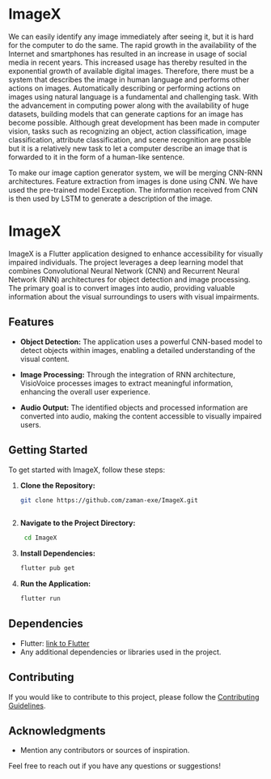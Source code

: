 # ImageX
We can easily identify any image immediately after seeing it, but it is hard for the computer to do the same. The rapid growth in the availability of the Internet and smartphones has resulted in an increase in usage of social media in recent years. This increased usage has thereby resulted in the exponential growth of available digital images. Therefore, there must be a system that describes the image in human language and performs other actions on images. 
Automatically describing or performing actions on images using natural language is a fundamental and challenging task. With the advancement in computing power along with the availability of huge datasets, building models that can generate captions for an image has become possible. Although great development has been made in computer vision, tasks such as recognizing an object, action classification, image classification, attribute classification, and scene recognition are possible but it is a relatively new task to let a computer describe an image that is forwarded to it in the form of a human-like sentence.

To make our image caption generator system, we will be merging CNN-RNN architectures. Feature extraction from images is done using CNN. We have used the pre-trained model Exception. The information received from CNN is then used by LSTM to generate a description of the image.

# ImageX

ImageX is a Flutter application designed to enhance accessibility for visually impaired individuals. The project leverages a deep learning model that combines Convolutional Neural Network (CNN) and Recurrent Neural Network (RNN) architectures for object detection and image processing. The primary goal is to convert images into audio, providing valuable information about the visual surroundings to users with visual impairments.

## Features

- **Object Detection:** The application uses a powerful CNN-based model to detect objects within images, enabling a detailed understanding of the visual content.

- **Image Processing:** Through the integration of RNN architecture, VisioVoice processes images to extract meaningful information, enhancing the overall user experience.

- **Audio Output:** The identified objects and processed information are converted into audio, making the content accessible to visually impaired users.

## Getting Started

To get started with ImageX, follow these steps:

1. **Clone the Repository:**
   ```bash
   git clone https://github.com/zaman-exe/ImageX.git
  

3. **Navigate to the Project Directory:**
   ```bash
    cd ImageX

5. **Install Dependencies:**
   ```bash
   flutter pub get

7. **Run the Application:**
    ```bash
   flutter run

## Dependencies

- Flutter: [link to Flutter](https://flutter.dev/)
- Any additional dependencies or libraries used in the project.

## Contributing

If you would like to contribute to this project, please follow the [Contributing Guidelines](CONTRIBUTING.md).

## Acknowledgments

- Mention any contributors or sources of inspiration.

Feel free to reach out if you have any questions or suggestions!

